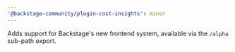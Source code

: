 ```yaml
---
'@backstage-community/plugin-cost-insights': minor
---
```


Adds support for Backstage's new frontend system, available via the `/alpha` sub-path export.
